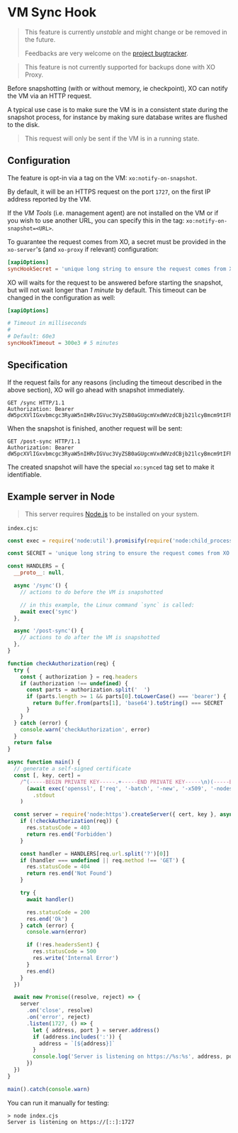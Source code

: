 # VM Sync Hook

> This feature is currently _unstable_ and might change or be removed in the future.
>
> Feedbacks are very welcome on the [project bugtracker](https://github.com/vatesfr/xen-orchestra/issues).

> This feature is not currently supported for backups done with XO Proxy.

Before snapshotting (with or without memory, ie checkpoint), XO can notify the VM via an HTTP request.

A typical use case is to make sure the VM is in a consistent state during the snapshot process, for instance by making sure database writes are flushed to the disk.

> This request will only be sent if the VM is in a running state.

## Configuration

The feature is opt-in via a tag on the VM: `xo:notify-on-snapshot`.

By default, it will be an HTTPS request on the port `1727`, on the first IP address reported by the VM.

If the _VM Tools_ (i.e. management agent) are not installed on the VM or if you wish to use another URL, you can specify this in the tag: `xo:notify-on-snapshot=<URL>`.

To guarantee the request comes from XO, a secret must be provided in the `xo-server`'s (and `xo-proxy` if relevant) configuration:

```toml
[xapiOptions]
syncHookSecret = 'unique long string to ensure the request comes from XO'
```

XO will waits for the request to be answered before starting the snapshot, but will not wait longer than _1 minute_ by default. This timeout can be changed in the configuration as well:

```toml
[xapiOptions]

# Timeout in milliseconds
#
# Default: 60e3
syncHookTimeout = 300e3 # 5 minutes
```

## Specification

If the request fails for any reasons (including the timeout described in the above section), XO will go ahead with snapshot immediately.

```http
GET /sync HTTP/1.1
Authorization: Bearer dW5pcXVlIGxvbmcgc3RyaW5nIHRvIGVuc3VyZSB0aGUgcmVxdWVzdCBjb21lcyBmcm9tIFhP
```

When the snapshot is finished, another request will be sent:

```http
GET /post-sync HTTP/1.1
Authorization: Bearer dW5pcXVlIGxvbmcgc3RyaW5nIHRvIGVuc3VyZSB0aGUgcmVxdWVzdCBjb21lcyBmcm9tIFhP
```

The created snapshot will have the special `xo:synced` tag set to make it identifiable.

## Example server in Node

> This server requires [Node.js](https://nodejs.org/en/download/) to be installed on your system.

`index.cjs`:

```js
const exec = require('node:util').promisify(require('node:child_process').execFile)

const SECRET = 'unique long string to ensure the request comes from XO'

const HANDLERS = {
  __proto__: null,

  async '/sync'() {
    // actions to do before the VM is snapshotted

    // in this example, the Linux command `sync` is called:
    await exec('sync')
  },

  async '/post-sync'() {
    // actions to do after the VM is snapshotted
  },
}

function checkAuthorization(req) {
  try {
    const { authorization } = req.headers
    if (authorization !== undefined) {
      const parts = authorization.split('  ')
      if (parts.length >= 1 && parts[0].toLowerCase() === 'bearer') {
        return Buffer.from(parts[1], 'base64').toString() === SECRET
      }
    }
  } catch (error) {
    console.warn('checkAuthorization', error)
  }
  return false
}

async function main() {
  // generate a self-signed certificate
  const [, key, cert] =
    /^(-----BEGIN PRIVATE KEY-----.+-----END PRIVATE KEY-----\n)(-----BEGIN CERTIFICATE-----.+-----END CERTIFICATE-----\n)$/s.exec(
      (await exec('openssl', ['req', '-batch', '-new', '-x509', '-nodes', '-newkey', 'rsa:2048', '-keyout', '-']))
        .stdout
    )

  const server = require('node:https').createServer({ cert, key }, async function onRequest(req, res) {
    if (!checkAuthorization(req)) {
      res.statusCode = 403
      return res.end('Forbidden')
    }

    const handler = HANDLERS[req.url.split('?')[0]]
    if (handler === undefined || req.method !== 'GET') {
      res.statusCode = 404
      return res.end('Not Found')
    }

    try {
      await handler()

      res.statusCode = 200
      res.end('Ok')
    } catch (error) {
      console.warn(error)

      if (!res.headersSent) {
        res.statusCode = 500
        res.write('Internal Error')
      }
      res.end()
    }
  })

  await new Promise((resolve, reject) => {
    server
      .on('close', resolve)
      .on('error', reject)
      .listen(1727, () => {
        let { address, port } = server.address()
        if (address.includes(':')) {
          address = `[${address}]`
        }
        console.log('Server is listening on https://%s:%s', address, port)
      })
  })
}

main().catch(console.warn)
```

You can run it manually for testing:

```
> node index.cjs
Server is listening on https://[::]:1727
```

